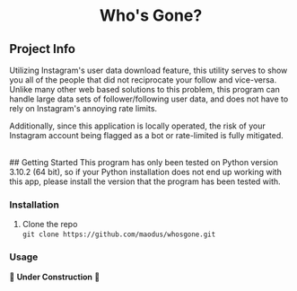 <h1 align="center">Who's Gone?</h1>

## Project Info
Utilizing Instagram's user data download feature, this utility serves to show you all of the people that did not reciprocate your follow and vice-versa. Unlike many other web based solutions to this problem, this program can handle large data sets of follower/following user data, and does not have to rely on Instagram's annoying rate limits.

Additionally, since this application is locally operated, the risk of your Instagram account being flagged as a bot or rate-limited is fully mitigated.

<br/>
## Getting Started
This program has only been tested on Python version 3.10.2 (64 bit), so if your Python installation does not end up working with this app, please install the version that the program has been tested with.

### Installation
1. Clone the repo<br/>
```git clone https://github.com/maodus/whosgone.git```

### Usage
🚧 **Under Construction** 🚧
